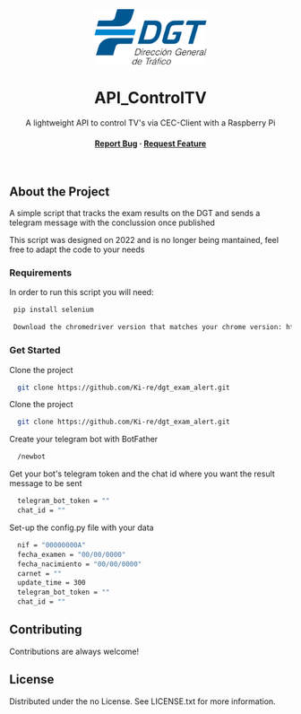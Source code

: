 <div align="center">
  <img src="logo.png" alt="logo" width="200" height="auto" />
  <h1>API_ControlTV</h1>
  
  <p>
    A lightweight API to control TV's via CEC-Client with a Raspberry Pi
  </p>
  
<h4>
    <a href="https://github.com/Ki-re/dgt_exam_alert/issues/">Report Bug</a>
  <span> · </span>
    <a href="https://github.com/Ki-re/dgt_exam_alert/issues/">Request Feature</a>
  </h4>
</div>

<br />

<!-- About the Project -->
## About the Project

A simple script that tracks the exam results on the DGT and sends a telegram message with the conclussion once published

This script was designed on 2022 and is no longer being mantained, feel free to adapt the code to your needs

<!-- Requirements -->
### Requirements

In order to run this script you will need: 

```bash
 pip install selenium
```

```bash
 Download the chromedriver version that matches your chrome version: https://chromedriver.chromium.org/downloads
```

### Get Started

Clone the project

```bash
  git clone https://github.com/Ki-re/dgt_exam_alert.git
```

Clone the project

```bash
  git clone https://github.com/Ki-re/dgt_exam_alert.git
```

Create your telegram bot with BotFather

```bash
  /newbot
```

Get your bot's telegram token and the chat id where you want the result message to be sent

```bash
  telegram_bot_token = ""
  chat_id = ""
```

Set-up the config.py file with your data

```bash
  nif = "00000000A"
  fecha_examen = "00/00/0000"
  fecha_nacimiento = "00/00/0000"
  carnet = ""
  update_time = 300 
  telegram_bot_token = ""
  chat_id = ""
```

## Contributing

Contributions are always welcome!

<!-- License -->
## License

Distributed under the no License. See LICENSE.txt for more information.
